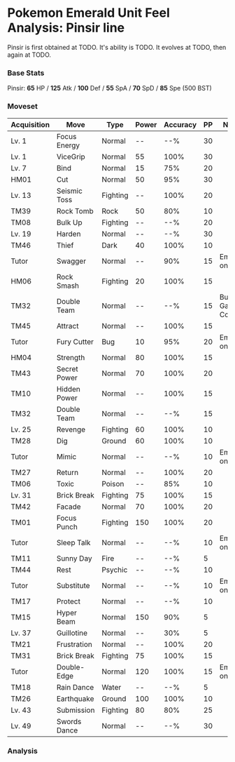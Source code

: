 # Pokemon Emerald Unit Feel Analysis: Pinsir line

Pinsir is first obtained at TODO. It's ability is TODO. It evolves at TODO, then again at TODO.

### Base Stats

Pinsir: **65** HP / **125** Atk / **100** Def / **55** SpA / **70** SpD / **85** Spe (500 BST)

### Moveset

|Acquisition|Move        |Type    |Power|Accuracy|PP |Notes                    |
|---        |---         |---     |---  |---     |---|---                      |
|Lv. 1      |Focus Energy|Normal  |--   |--%     |30 |                         |
|Lv. 1      |ViceGrip    |Normal  |55   |100%    |30 |                         |
|Lv. 7      |Bind        |Normal  |15   |75%     |20 |                         |
|HM01       |Cut         |Normal  |50   |95%     |30 |                         |
|Lv. 13     |Seismic Toss|Fighting|--   |100%    |20 |                         |
|TM39       |Rock Tomb   |Rock    |50   |80%     |10 |                         |
|TM08       |Bulk Up     |Fighting|--   |--%     |20 |                         |
|Lv. 19     |Harden      |Normal  |--   |--%     |30 |                         |
|TM46       |Thief       |Dark    |40   |100%    |10 |                         |
|Tutor      |Swagger     |Normal  |--   |90%     |15 |Emerald only             |
|HM06       |Rock Smash  |Fighting|20   |100%    |15 |                         |
|TM32       |Double Team |Normal  |--   |--%     |15 |Buy at Game Corner       |
|TM45       |Attract     |Normal  |--   |100%    |15 |                         |
|Tutor      |Fury Cutter |Bug     |10   |95%     |20 |Emerald only             |
|HM04       |Strength    |Normal  |80   |100%    |15 |                         |
|TM43       |Secret Power|Normal  |70   |100%    |20 |                         |
|TM10       |Hidden Power|Normal  |--   |100%    |15 |                         |
|TM32       |Double Team |Normal  |--   |--%     |15 |                         |
|Lv. 25     |Revenge     |Fighting|60   |100%    |10 |                         |
|TM28       |Dig         |Ground  |60   |100%    |10 |                         |
|Tutor      |Mimic       |Normal  |--   |--%     |10 |Emerald only             |
|TM27       |Return      |Normal  |--   |100%    |20 |                         |
|TM06       |Toxic       |Poison  |--   |85%     |10 |                         |
|Lv. 31     |Brick Break |Fighting|75   |100%    |15 |                         |
|TM42       |Facade      |Normal  |70   |100%    |20 |                         |
|TM01       |Focus Punch |Fighting|150  |100%    |20 |                         |
|Tutor      |Sleep Talk  |Normal  |--   |--%     |10 |Emerald only             |
|TM11       |Sunny Day   |Fire    |--   |--%     |5  |                         |
|TM44       |Rest        |Psychic |--   |--%     |10 |                         |
|Tutor      |Substitute  |Normal  |--   |--%     |10 |Emerald only             |
|TM17       |Protect     |Normal  |--   |--%     |10 |                         |
|TM15       |Hyper Beam  |Normal  |150  |90%     |5  |                         |
|Lv. 37     |Guillotine  |Normal  |--   |30%     |5  |                         |
|TM21       |Frustration |Normal  |--   |100%    |20 |                         |
|TM31       |Brick Break |Fighting|75   |100%    |15 |                         |
|Tutor      |Double-Edge |Normal  |120  |100%    |15 |Emerald only             |
|TM18       |Rain Dance  |Water   |--   |--%     |5  |                         |
|TM26       |Earthquake  |Ground  |100  |100%    |10 |                         |
|Lv. 43     |Submission  |Fighting|80   |80%     |25 |                         |
|Lv. 49     |Swords Dance|Normal  |--   |--%     |30 |                         |

### Analysis